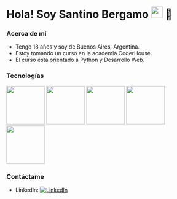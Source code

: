 <h1>Hola! Soy Santino Bergamo <img src="https://raw.githubusercontent.com/iampavangandhi/iampavangandhi/master/gifs/Hi.gif" width="30px"> 🚀</h1>

### Acerca de mí
- Tengo 18 años y soy de Buenos Aires, Argentina.
- Estoy tomando un curso en la academia CoderHouse.
- El curso está orientado a Python y Desarrollo Web.

### Tecnologías
  <img src="https://img.shields.io/badge/-HTML5-333333?style=flat&logo=HTML5" width="100">
  <img src="https://img.shields.io/badge/-CSS3-333333?style=flat&logo=CSS3&logoColor=1572B6" width="100">
  <img src="https://img.shields.io/badge/Python-3670A0?style=flat&logo=python&logoColor=ffdd54" width="100">
  <img src="https://img.shields.io/badge/Django-092E20?style=flat&logo=django&logoColor=green" width="100">
  <a href="mailto:santinobergamo@gmail.com"><img src="https://img.shields.io/badge/Gmail-D14836?style=flat&logo=gmail&logoColor=white" width="100"></a>

### Contáctame
- LinkedIn: <a href="https://www.linkedin.com/in/santino-bergamo-934475267/"><img alt="LinkedIn" src="https://img.shields.io/badge/LinkedIn-Santino%20Bergamo-blue?style=flat-square&logo=linkedin"></a>
